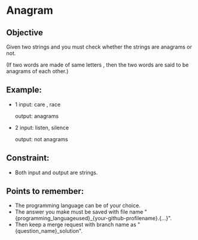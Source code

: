 # Anagram

## Objective

Given two strings and you must check whether the strings are anagrams or not.

(If two words are made of same letters , then the two words are said to be anagrams of each other.)

## Example:
- 1 input: care , race

  output: anagrams
- 2 input: listen, silence

  output: not anagrams

## Constraint:
- Both input and output are strings.

## Points to remember:

- The programming language can be of your choice.
- The answer you make must be saved with file name "{programming_languageused}_{your-github-profilename}.{...}".
- Then keep a merge request with branch name as "{question_name}_solution".
 
